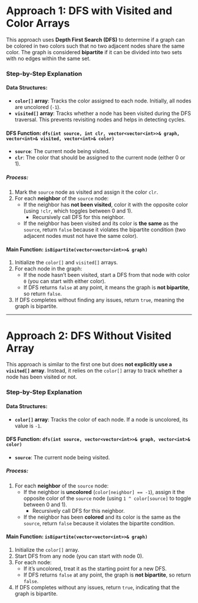 # Approach 1: DFS with Visited and Color Arrays

This approach uses **Depth First Search (DFS)** to determine if a graph can be colored in two colors such that no two adjacent nodes share the same color. The graph is considered **bipartite** if it can be divided into two sets with no edges within the same set.

### Step-by-Step Explanation

#### Data Structures:
- **`color[]` array**: Tracks the color assigned to each node. Initially, all nodes are uncolored (`-1`).
- **`visited[]` array**: Tracks whether a node has been visited during the DFS traversal. This prevents revisiting nodes and helps in detecting cycles.

#### DFS Function: `dfs(int source, int clr, vector<vector<int>>& graph, vector<int>& visited, vector<int>& color)`
- **`source`**: The current node being visited.
- **`clr`**: The color that should be assigned to the current node (either 0 or 1).

##### Process:
1. Mark the `source` node as visited and assign it the color `clr`.
2. For each **neighbor** of the `source` node:
   - If the neighbor has **not been visited**, color it with the opposite color (using `!clr`, which toggles between 0 and 1).
     - Recursively call DFS for this neighbor.
   - If the neighbor has been visited and its color is **the same** as the `source`, return `false` because it violates the bipartite condition (two adjacent nodes must not have the same color).

#### Main Function: `isBipartite(vector<vector<int>>& graph)`
1. Initialize the `color[]` and `visited[]` arrays.
2. For each node in the graph:
   - If the node hasn’t been visited, start a DFS from that node with color `0` (you can start with either color).
   - If DFS returns `false` at any point, it means the graph is **not bipartite**, so return `false`.
3. If DFS completes without finding any issues, return `true`, meaning the graph is bipartite.

---

# Approach 2: DFS Without Visited Array

This approach is similar to the first one but does **not explicitly use a `visited[]` array**. Instead, it relies on the `color[]` array to track whether a node has been visited or not.

### Step-by-Step Explanation

#### Data Structures:
- **`color[]` array**: Tracks the color of each node. If a node is uncolored, its value is `-1`.

#### DFS Function: `dfs(int source, vector<vector<int>>& graph, vector<int>& color)`
- **`source`**: The current node being visited.

##### Process:
1. For each **neighbor** of the `source` node:
   - If the neighbor is **uncolored** (`color[neighbor] == -1`), assign it the opposite color of the `source` node (using `1 ^ color[source]` to toggle between 0 and 1).
     - Recursively call DFS for this neighbor.
   - If the neighbor has been **colored** and its color is the same as the `source`, return `false` because it violates the bipartite condition.

#### Main Function: `isBipartite(vector<vector<int>>& graph)`
1. Initialize the `color[]` array.
2. Start DFS from any node (you can start with node 0).
3. For each node:
   - If it’s uncolored, treat it as the starting point for a new DFS.
   - If DFS returns `false` at any point, the graph is **not bipartite**, so return `false`.
4. If DFS completes without any issues, return `true`, indicating that the graph is bipartite.


